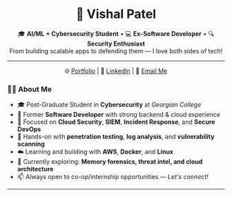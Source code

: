 <!-- GitHub Profile README for Vishal Patel -->
<h1 align="center">🚀 Vishal Patel</h1>

<p align="center">
  🎓 <strong>AI/ML + Cybersecurity Student</strong> • 💻 <strong>Ex-Software Developer</strong> • 🔍 <strong>Security Enthusiast</strong><br>
  From building scalable apps to defending them — I love both sides of tech!
</p>

---
<p align="center">
  🌐 <a href="https://vishalpatel.github.io">Portfolio</a> | 💼 <a href="https://www.linkedin.com/in/vishal-patel99/">LinkedIn</a> | 📧 <a href="vishalnpatel999@gmail.com">Email Me</a>
</p>

### 🧑‍💻 About Me

- 🎓 Post-Graduate Student in **Cybersecurity** at *Georgian College*
- 💼 Former **Software Developer** with strong backend & cloud experience
- 🔐 Focused on **Cloud Security**, **SIEM**, **Incident Response**, and **Secure DevOps**
- 🧪 Hands-on with **penetration testing**, **log analysis**, and **vulnerability scanning**
- ☁️ Learning and building with **AWS**, **Docker**, and **Linux**
- 🌱 Currently exploring: **Memory forensics, threat intel, and cloud architecture**
- 📫 Always open to co-op/internship opportunities — *Let's connect!*

---
